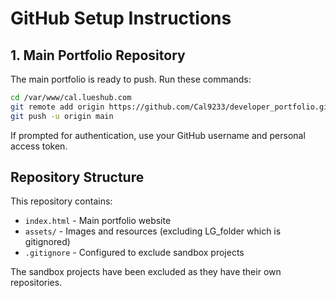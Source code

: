# GitHub Setup Instructions

## 1. Main Portfolio Repository

The main portfolio is ready to push. Run these commands:

```bash
cd /var/www/cal.lueshub.com
git remote add origin https://github.com/Cal9233/developer_portfolio.git
git push -u origin main
```

If prompted for authentication, use your GitHub username and personal access token.

## Repository Structure

This repository contains:
- `index.html` - Main portfolio website
- `assets/` - Images and resources (excluding LG_folder which is gitignored)
- `.gitignore` - Configured to exclude sandbox projects

The sandbox projects have been excluded as they have their own repositories.